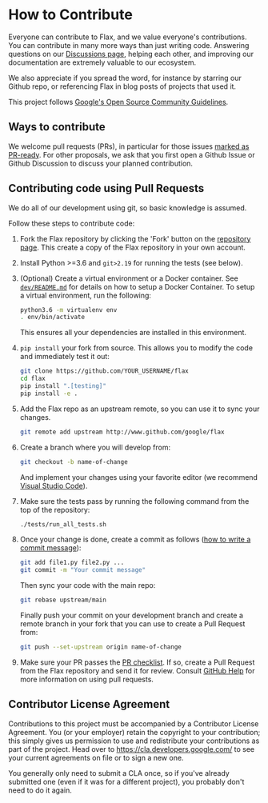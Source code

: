# How to Contribute

Everyone can contribute to Flax, and we value everyone's contributions. 
You can contribute in many more ways than just writing code. Answering questions
on our [Discussions page](https://github.com/google/flax/discussions), helping
each other, and improving our documentation are extremely valuable to our
ecosystem.

We also appreciate if you spread the word, for instance by starring our Github
repo, or referencing Flax in blog posts of projects that used it.

This project follows
[Google's Open Source Community Guidelines](https://opensource.google/conduct/).

## Ways to contribute

We welcome pull requests (PRs), in particular for those issues
[marked as PR-ready](https://github.com/google/flax/issues?q=is%3Aopen+is%3Aissue+label%3A%22Status%3A+pull+requests+welcome%22). For other proposals, we ask that you first open a Github Issue or
Github Discussion to discuss your planned contribution.

## Contributing code using Pull Requests

We do all of our development using git, so basic knowledge is assumed.

Follow these steps to contribute code:

1. Fork the Flax repository by clicking the 'Fork' button on the
   [repository page](http://www.github.com/google/flax). This create a copy
   of the Flax repository in your own account.

2. Install Python >=3.6 and `git>2.19` for running the tests (see below).

3. (Optional) Create a virtual environment or a Docker container. See 
   [`dev/README.md`](https://github.com/google/flax/blob/main/dev/README.md)
   for details on how to setup a Docker Container. To setup a virtual environment,
   run the following:

   ```bash
   python3.6 -m virtualenv env
   . env/bin/activate
   ```
  
   This ensures all your dependencies are installed in this environment.

4. `pip install` your fork from source. This allows you to modify the code
   and immediately test it out:

   ```bash
   git clone https://github.com/YOUR_USERNAME/flax
   cd flax
   pip install ".[testing]"
   pip install -e .
   ```

5. Add the Flax repo as an upstream remote, so you can use it to sync your
   changes.

   ```bash
   git remote add upstream http://www.github.com/google/flax
   ```


6. Create a branch where you will develop from:

   ```bash
   git checkout -b name-of-change
   ```

   And implement your changes using your favorite editor (we recommend
   [Visual Studio Code](https://code.visualstudio.com/)).

7. Make sure the tests pass by running the following command from the top of
   the repository:

   ```bash
   ./tests/run_all_tests.sh
   ```

8. Once your change is done, create a commit as follows 
   ([how to write a commit message](https://chris.beams.io/posts/git-commit/)):

   ```bash
   git add file1.py file2.py ...
   git commit -m "Your commit message"
   ```

   Then sync your code with the main repo:

   ```bash
   git rebase upstream/main
   ```

   Finally push your commit on your development branch and create a remote 
   branch in your fork that you can use to create a Pull Request from:

   ```bash
   git push --set-upstream origin name-of-change
   ```

9. Make sure your PR passes the 
   [PR checklist](https://github.com/google/flax/blob/main/.github/pull_request_template.md#checklist).
   If so, create a Pull Request from the Flax repository and send it for review.
   Consult [GitHub Help](https://help.github.com/articles/about-pull-requests/)
   for more information on using pull requests.

## Contributor License Agreement

Contributions to this project must be accompanied by a Contributor License
Agreement. You (or your employer) retain the copyright to your contribution;
this simply gives us permission to use and redistribute your contributions as
part of the project. Head over to <https://cla.developers.google.com/> to see
your current agreements on file or to sign a new one.

You generally only need to submit a CLA once, so if you've already submitted one
(even if it was for a different project), you probably don't need to do it
again.
